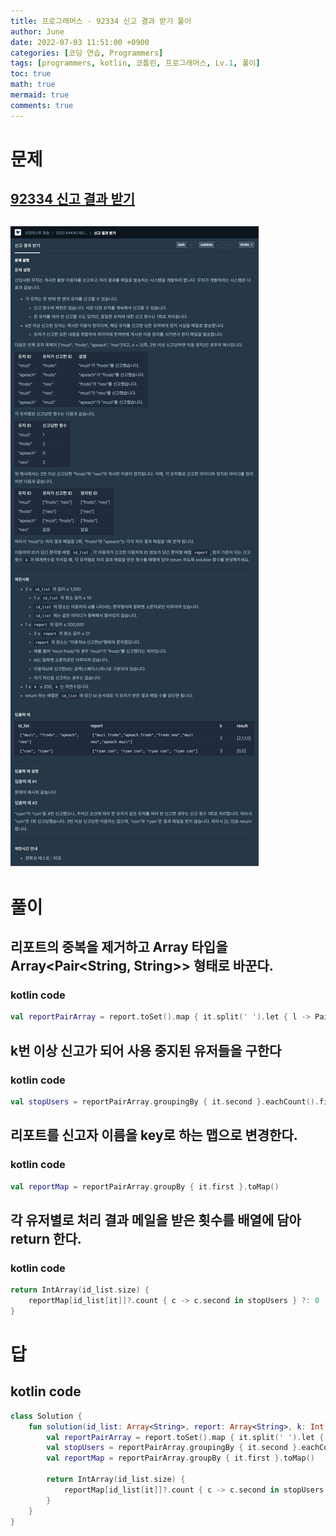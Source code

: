```yaml
---
title: 프로그래머스 - 92334 신고 결과 받기 풀이
author: June
date: 2022-07-03 11:51:00 +0900
categories: [코딩 연습, Programmers]
tags: [programmers, kotlin, 코틀린, 프로그래머스, Lv.1, 풀이]
toc: true
math: true
mermaid: true
comments: true
---
```

# 문제
## [92334 신고 결과 받기](https://programmers.co.kr/learn/courses/30/lessons/92334)
## ![screencapture](/posts/coding-practice/programmers/screencapture-programmers-co-kr-learn-courses-30-lessons-92334.png)

# 풀이
## 리포트의 중복을 제거하고 Array<String> 타입을 Array<Pair<String, String>> 형태로 바꾼다.
### kotlin code
```kotlin
val reportPairArray = report.toSet().map { it.split(' ').let { l -> Pair(l[0], l[1] )} }.toTypedArray()
```

## k번 이상 신고가 되어 사용 중지된 유저들을 구한다
### kotlin code
```kotlin
val stopUsers = reportPairArray.groupingBy { it.second }.eachCount().filter { it.value >= k }.keys
```

## 리포트를 신고자 이름을 key로 하는 맵으로 변경한다.
### kotlin code
```kotlin
val reportMap = reportPairArray.groupBy { it.first }.toMap()
```

## 각 유저별로 처리 결과 메일을 받은 횟수를 배열에 담아 return 한다.
### kotlin code
```kotlin
return IntArray(id_list.size) {
    reportMap[id_list[it]]?.count { c -> c.second in stopUsers } ?: 0
}
```

# 답
## kotlin code
```kotlin
class Solution {
    fun solution(id_list: Array<String>, report: Array<String>, k: Int): IntArray {
        val reportPairArray = report.toSet().map { it.split(' ').let { l -> Pair(l[0], l[1] )} }.toTypedArray()
        val stopUsers = reportPairArray.groupingBy { it.second }.eachCount().filter { it.value >= k }.keys
        val reportMap = reportPairArray.groupBy { it.first }.toMap()

        return IntArray(id_list.size) {
            reportMap[id_list[it]]?.count { c -> c.second in stopUsers } ?: 0
        }
    }
}
```